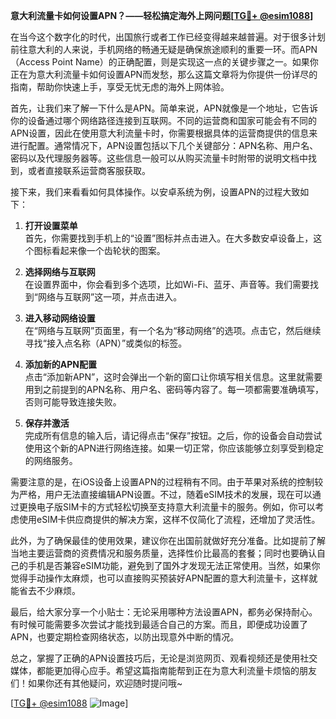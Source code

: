 **意大利流量卡如何设置APN？——轻松搞定海外上网问题[[TG💪+ @esim1088](https://t.me/s/esim1088)]**

在当今这个数字化的时代，出国旅行或者工作已经变得越来越普遍。对于很多计划前往意大利的人来说，手机网络的畅通无疑是确保旅途顺利的重要一环。而APN（Access Point Name）的正确配置，则是实现这一点的关键步骤之一。如果你正在为意大利流量卡如何设置APN而发愁，那么这篇文章将为你提供一份详尽的指南，帮助你快速上手，享受无忧无虑的海外上网体验。

首先，让我们来了解一下什么是APN。简单来说，APN就像是一个地址，它告诉你的设备通过哪个网络路径连接到互联网。不同的运营商和国家可能会有不同的APN设置，因此在使用意大利流量卡时，你需要根据具体的运营商提供的信息来进行配置。通常情况下，APN设置包括以下几个关键部分：APN名称、用户名、密码以及代理服务器等。这些信息一般可以从购买流量卡时附带的说明文档中找到，或者直接联系运营商客服获取。

接下来，我们来看看如何具体操作。以安卓系统为例，设置APN的过程大致如下：

1. **打开设置菜单**  
   首先，你需要找到手机上的“设置”图标并点击进入。在大多数安卓设备上，这个图标看起来像一个齿轮状的图案。

2. **选择网络与互联网**  
   在设置界面中，你会看到多个选项，比如Wi-Fi、蓝牙、声音等。我们需要找到“网络与互联网”这一项，并点击进入。

3. **进入移动网络设置**  
   在“网络与互联网”页面里，有一个名为“移动网络”的选项。点击它，然后继续寻找“接入点名称（APN）”或类似的标签。

4. **添加新的APN配置**  
   点击“添加新APN”，这时会弹出一个新的窗口让你填写相关信息。这里就需要用到之前提到的APN名称、用户名、密码等内容了。每一项都需要准确填写，否则可能导致连接失败。

5. **保存并激活**  
   完成所有信息的输入后，请记得点击“保存”按钮。之后，你的设备会自动尝试使用这个新的APN进行网络连接。如果一切正常，你应该能够立刻享受到稳定的网络服务。

需要注意的是，在iOS设备上设置APN的过程稍有不同。由于苹果对系统的控制较为严格，用户无法直接编辑APN设置。不过，随着eSIM技术的发展，现在可以通过更换电子版SIM卡的方式轻松切换至支持意大利流量卡的服务。例如，你可以考虑使用eSIM卡供应商提供的解决方案，这样不仅简化了流程，还增加了灵活性。

此外，为了确保最佳的使用效果，建议你在出国前就做好充分准备。比如提前了解当地主要运营商的资费情况和服务质量，选择性价比最高的套餐；同时也要确认自己的手机是否兼容eSIM功能，避免到了国外才发现无法正常使用。当然，如果你觉得手动操作太麻烦，也可以直接购买预装好APN配置的意大利流量卡，这样就能省去不少麻烦。

最后，给大家分享一个小贴士：无论采用哪种方法设置APN，都务必保持耐心。有时候可能需要多次尝试才能找到最适合自己的方案。而且，即便成功设置了APN，也要定期检查网络状态，以防出现意外中断的情况。

总之，掌握了正确的APN设置技巧后，无论是浏览网页、观看视频还是使用社交媒体，都能更加得心应手。希望这篇指南能帮到正在为意大利流量卡烦恼的朋友们！如果你还有其他疑问，欢迎随时提问哦~

[[TG💪+ @esim1088](https://t.me/s/esim1088) ![Image](https://i.postimg.cc/4NQfJmqS/Snipaste-2025-05-13-00-14-12.png)]